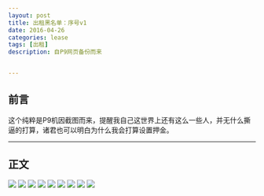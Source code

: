 ```yaml
---
layout: post
title: 出租黑名单：序号v1
date: 2016-04-26
categories: lease
tags: [出租]
description: 自P9网页备份而来


---
```





## 前言



这个纯粹是P9机因截图而来，提醒我自己这世界上还有这么一些人，并无什么撕逼的打算，诸君也可以明白为什么我会打算设置押金。

- - -



## 正文

![](http://7xlzhh.com1.z0.glb.clouddn.com/%E5%87%BA%E7%A7%9F%E5%A4%87%E4%BB%BD1.png)
![](http://7xlzhh.com1.z0.glb.clouddn.com/%E5%87%BA%E7%A7%9F%E5%A4%87%E4%BB%BD2.png)
![](http://7xlzhh.com1.z0.glb.clouddn.com/%E5%87%BA%E7%A7%9F%E5%A4%87%E4%BB%BD3.png)
![](http://7xlzhh.com1.z0.glb.clouddn.com/%E5%87%BA%E7%A7%9F%E5%A4%87%E4%BB%BD4.png)
![](http://7xlzhh.com1.z0.glb.clouddn.com/%E5%87%BA%E7%A7%9F%E5%A4%87%E4%BB%BD5.png)
![](http://7xlzhh.com1.z0.glb.clouddn.com/%E5%87%BA%E7%A7%9F%E5%A4%87%E4%BB%BD6.png)
![](http://7xlzhh.com1.z0.glb.clouddn.com/%E5%87%BA%E7%A7%9F%E5%A4%87%E4%BB%BD7.png)
![](http://7xlzhh.com1.z0.glb.clouddn.com/%E5%87%BA%E7%A7%9F%E5%A4%87%E4%BB%BD8.png)
![](http://7xlzhh.com1.z0.glb.clouddn.com/%E5%87%BA%E7%A7%9F%E5%A4%87%E4%BB%BD9.png)


